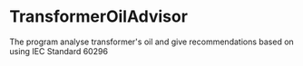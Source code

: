 # TransformerOilAdvisor
The program analyse transformer's oil and give recommendations based on using IEC Standard 60296
